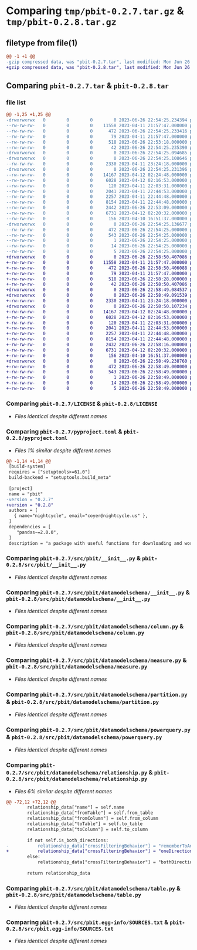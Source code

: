 # Comparing `tmp/pbit-0.2.7.tar.gz` & `tmp/pbit-0.2.8.tar.gz`

## filetype from file(1)

```diff
@@ -1 +1 @@
-gzip compressed data, was "pbit-0.2.7.tar", last modified: Mon Jun 26 22:54:25 2023, max compression
+gzip compressed data, was "pbit-0.2.8.tar", last modified: Mon Jun 26 22:58:50 2023, max compression
```

## Comparing `pbit-0.2.7.tar` & `pbit-0.2.8.tar`

### file list

```diff
@@ -1,25 +1,25 @@
-drwxrwxrwx   0        0        0        0 2023-06-26 22:54:25.234394 pbit-0.2.7/
--rw-rw-rw-   0        0        0    11558 2023-04-11 21:57:47.000000 pbit-0.2.7/LICENSE
--rw-rw-rw-   0        0        0      472 2023-06-26 22:54:25.233416 pbit-0.2.7/PKG-INFO
--rw-rw-rw-   0        0        0       79 2023-04-11 21:57:47.000000 pbit-0.2.7/README.md
--rw-rw-rw-   0        0        0      518 2023-06-26 22:53:18.000000 pbit-0.2.7/pyproject.toml
--rw-rw-rw-   0        0        0       42 2023-06-26 22:54:25.235390 pbit-0.2.7/setup.cfg
-drwxrwxrwx   0        0        0        0 2023-06-26 22:54:25.094685 pbit-0.2.7/src/
-drwxrwxrwx   0        0        0        0 2023-06-26 22:54:25.108646 pbit-0.2.7/src/pbit/
--rw-rw-rw-   0        0        0     2330 2023-04-11 23:24:18.000000 pbit-0.2.7/src/pbit/__init__.py
-drwxrwxrwx   0        0        0        0 2023-06-26 22:54:25.231396 pbit-0.2.7/src/pbit/datamodelschema/
--rw-rw-rw-   0        0        0    14167 2023-04-12 02:24:48.000000 pbit-0.2.7/src/pbit/datamodelschema/__init__.py
--rw-rw-rw-   0        0        0     6028 2023-04-12 02:16:53.000000 pbit-0.2.7/src/pbit/datamodelschema/column.py
--rw-rw-rw-   0        0        0      120 2023-04-11 22:03:31.000000 pbit-0.2.7/src/pbit/datamodelschema/dax.py
--rw-rw-rw-   0        0        0     2041 2023-04-11 22:44:53.000000 pbit-0.2.7/src/pbit/datamodelschema/measure.py
--rw-rw-rw-   0        0        0     2257 2023-04-11 22:44:48.000000 pbit-0.2.7/src/pbit/datamodelschema/partition.py
--rw-rw-rw-   0        0        0     8154 2023-04-11 22:44:48.000000 pbit-0.2.7/src/pbit/datamodelschema/powerquery.py
--rw-rw-rw-   0        0        0     2442 2023-06-26 22:53:09.000000 pbit-0.2.7/src/pbit/datamodelschema/relationship.py
--rw-rw-rw-   0        0        0     6731 2023-04-12 02:20:32.000000 pbit-0.2.7/src/pbit/datamodelschema/table.py
--rw-rw-rw-   0        0        0      156 2023-04-10 16:51:37.000000 pbit-0.2.7/src/pbit/datamodelschema/typeholder.py
-drwxrwxrwx   0        0        0        0 2023-06-26 22:54:25.136677 pbit-0.2.7/src/pbit.egg-info/
--rw-rw-rw-   0        0        0      472 2023-06-26 22:54:25.000000 pbit-0.2.7/src/pbit.egg-info/PKG-INFO
--rw-rw-rw-   0        0        0      543 2023-06-26 22:54:25.000000 pbit-0.2.7/src/pbit.egg-info/SOURCES.txt
--rw-rw-rw-   0        0        0        1 2023-06-26 22:54:25.000000 pbit-0.2.7/src/pbit.egg-info/dependency_links.txt
--rw-rw-rw-   0        0        0       14 2023-06-26 22:54:25.000000 pbit-0.2.7/src/pbit.egg-info/requires.txt
--rw-rw-rw-   0        0        0        5 2023-06-26 22:54:25.000000 pbit-0.2.7/src/pbit.egg-info/top_level.txt
+drwxrwxrwx   0        0        0        0 2023-06-26 22:58:50.407086 pbit-0.2.8/
+-rw-rw-rw-   0        0        0    11558 2023-04-11 21:57:47.000000 pbit-0.2.8/LICENSE
+-rw-rw-rw-   0        0        0      472 2023-06-26 22:58:50.406088 pbit-0.2.8/PKG-INFO
+-rw-rw-rw-   0        0        0       79 2023-04-11 21:57:47.000000 pbit-0.2.8/README.md
+-rw-rw-rw-   0        0        0      518 2023-06-26 22:58:28.000000 pbit-0.2.8/pyproject.toml
+-rw-rw-rw-   0        0        0       42 2023-06-26 22:58:50.407086 pbit-0.2.8/setup.cfg
+drwxrwxrwx   0        0        0        0 2023-06-26 22:58:49.084537 pbit-0.2.8/src/
+drwxrwxrwx   0        0        0        0 2023-06-26 22:58:49.091539 pbit-0.2.8/src/pbit/
+-rw-rw-rw-   0        0        0     2330 2023-04-11 23:24:18.000000 pbit-0.2.8/src/pbit/__init__.py
+drwxrwxrwx   0        0        0        0 2023-06-26 22:58:50.107234 pbit-0.2.8/src/pbit/datamodelschema/
+-rw-rw-rw-   0        0        0    14167 2023-04-12 02:24:48.000000 pbit-0.2.8/src/pbit/datamodelschema/__init__.py
+-rw-rw-rw-   0        0        0     6028 2023-04-12 02:16:53.000000 pbit-0.2.8/src/pbit/datamodelschema/column.py
+-rw-rw-rw-   0        0        0      120 2023-04-11 22:03:31.000000 pbit-0.2.8/src/pbit/datamodelschema/dax.py
+-rw-rw-rw-   0        0        0     2041 2023-04-11 22:44:53.000000 pbit-0.2.8/src/pbit/datamodelschema/measure.py
+-rw-rw-rw-   0        0        0     2257 2023-04-11 22:44:48.000000 pbit-0.2.8/src/pbit/datamodelschema/partition.py
+-rw-rw-rw-   0        0        0     8154 2023-04-11 22:44:48.000000 pbit-0.2.8/src/pbit/datamodelschema/powerquery.py
+-rw-rw-rw-   0        0        0     2432 2023-06-26 22:58:16.000000 pbit-0.2.8/src/pbit/datamodelschema/relationship.py
+-rw-rw-rw-   0        0        0     6731 2023-04-12 02:20:32.000000 pbit-0.2.8/src/pbit/datamodelschema/table.py
+-rw-rw-rw-   0        0        0      156 2023-04-10 16:51:37.000000 pbit-0.2.8/src/pbit/datamodelschema/typeholder.py
+drwxrwxrwx   0        0        0        0 2023-06-26 22:58:49.238760 pbit-0.2.8/src/pbit.egg-info/
+-rw-rw-rw-   0        0        0      472 2023-06-26 22:58:49.000000 pbit-0.2.8/src/pbit.egg-info/PKG-INFO
+-rw-rw-rw-   0        0        0      543 2023-06-26 22:58:49.000000 pbit-0.2.8/src/pbit.egg-info/SOURCES.txt
+-rw-rw-rw-   0        0        0        1 2023-06-26 22:58:49.000000 pbit-0.2.8/src/pbit.egg-info/dependency_links.txt
+-rw-rw-rw-   0        0        0       14 2023-06-26 22:58:49.000000 pbit-0.2.8/src/pbit.egg-info/requires.txt
+-rw-rw-rw-   0        0        0        5 2023-06-26 22:58:49.000000 pbit-0.2.8/src/pbit.egg-info/top_level.txt
```

### Comparing `pbit-0.2.7/LICENSE` & `pbit-0.2.8/LICENSE`

 * *Files identical despite different names*

### Comparing `pbit-0.2.7/pyproject.toml` & `pbit-0.2.8/pyproject.toml`

 * *Files 1% similar despite different names*

```diff
@@ -1,14 +1,14 @@
 [build-system]
 requires = ["setuptools>=61.0"]
 build-backend = "setuptools.build_meta"
 
 [project]
 name = "pbit"
-version = "0.2.7"
+version = "0.2.8"
 authors = [
   { name="nightcycle", email="coyer@nightcycle.us" },
 ]
 dependencies = [
 	"pandas~=2.0.0",
 ]
 description = "a package with useful functions for downloading and working with midas generated analytics data"
```

### Comparing `pbit-0.2.7/src/pbit/__init__.py` & `pbit-0.2.8/src/pbit/__init__.py`

 * *Files identical despite different names*

### Comparing `pbit-0.2.7/src/pbit/datamodelschema/__init__.py` & `pbit-0.2.8/src/pbit/datamodelschema/__init__.py`

 * *Files identical despite different names*

### Comparing `pbit-0.2.7/src/pbit/datamodelschema/column.py` & `pbit-0.2.8/src/pbit/datamodelschema/column.py`

 * *Files identical despite different names*

### Comparing `pbit-0.2.7/src/pbit/datamodelschema/measure.py` & `pbit-0.2.8/src/pbit/datamodelschema/measure.py`

 * *Files identical despite different names*

### Comparing `pbit-0.2.7/src/pbit/datamodelschema/partition.py` & `pbit-0.2.8/src/pbit/datamodelschema/partition.py`

 * *Files identical despite different names*

### Comparing `pbit-0.2.7/src/pbit/datamodelschema/powerquery.py` & `pbit-0.2.8/src/pbit/datamodelschema/powerquery.py`

 * *Files identical despite different names*

### Comparing `pbit-0.2.7/src/pbit/datamodelschema/relationship.py` & `pbit-0.2.8/src/pbit/datamodelschema/relationship.py`

 * *Files 6% similar despite different names*

```diff
@@ -72,12 +72,12 @@
 		relationship_data["name"] = self.name
 		relationship_data["fromTable"] = self.from_table
 		relationship_data["fromColumn"] = self.from_column
 		relationship_data["toTable"] = self.to_table
 		relationship_data["toColumn"] = self.to_column
 
 		if not self.is_both_directions:
-			relationship_data["crossFilteringBehavior"] = "rememberToAddThisLater"
+			relationship_data["crossFilteringBehavior"] = "oneDirection"
 		else:
 			relationship_data["crossFilteringBehavior"] = "bothDirections"
 
 		return relationship_data
```

### Comparing `pbit-0.2.7/src/pbit/datamodelschema/table.py` & `pbit-0.2.8/src/pbit/datamodelschema/table.py`

 * *Files identical despite different names*

### Comparing `pbit-0.2.7/src/pbit.egg-info/SOURCES.txt` & `pbit-0.2.8/src/pbit.egg-info/SOURCES.txt`

 * *Files identical despite different names*

